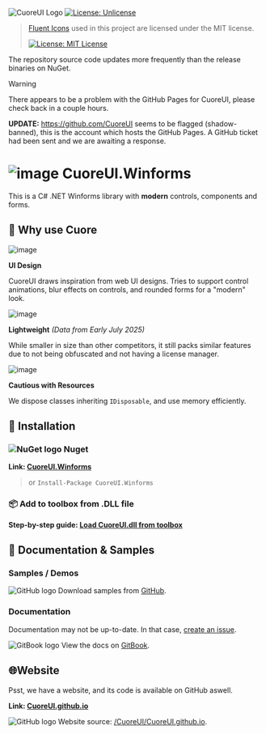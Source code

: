 ![CuoreUI Logo](https://i.imgur.com/pWwYDum.jpeg)
[![License: Unlicense](https://img.shields.io/badge/License-Unlicense-ff6a00)](https://unlicense.org/)

> [Fluent Icons](https://github.com/microsoft/fluentui-system-icons) used in this project are licensed under the MIT license.
> 
> [![License: MIT License](https://img.shields.io/badge/MIT-License-006aff)](https://mit-license.org/)

The repository source code updates more frequently than the release binaries on NuGet.

>[!WARNING]
> There appears to be a problem with the GitHub Pages for CuoreUI, please check back in a couple hours.
> 
> **UPDATE:**
> https://github.com/CuoreUI seems to be flagged (shadow-banned), this is the account which hosts the GitHub Pages.
> A GitHub ticket had been sent and we are awaiting a response.

# ![image](https://github.com/user-attachments/assets/15f11b1b-bc5e-429f-9a80-635304f0cbf0) CuoreUI.Winforms

This is a C# .NET Winforms library with **modern** controls, components and forms.

## 🗿 Why use Cuore
![image](https://i.imgur.com/VrbId38.png)

**UI Design**

CuoreUI draws inspiration from web UI designs. Tries to support control animations, blur effects on controls, and rounded forms for a "modern" look.

![image](https://i.imgur.com/7yeFZER.png)

**Lightweight**
*(Data from Early July 2025)*

While smaller in size than other competitors, it still packs similar features due to not being obfuscated and not having a license manager.

![image](https://i.imgur.com/9VbO6gK.png)

**Cautious with Resources**

We dispose classes inheriting `IDisposable`, and use memory efficiently.


## 🔧 Installation 
### ![NuGet logo](https://i.imgur.com/6aPyVAg.png) Nuget
**Link: [CuoreUI.Winforms](https://www.nuget.org/packages/CuoreUI.Winforms/)**
> or `Install-Package CuoreUI.Winforms`
### 📦 Add to toolbox from .DLL file
**Step-by-step guide: [Load CuoreUI.dll from toolbox](./.github/load-into-toolbox.md)**

## 📃 Documentation & Samples
### Samples / Demos

![GitHub logo](https://i.imgur.com/Yc7jLwG.png) Download samples from [GitHub](https://github.com/owtysm/CuoreUI-Samples/?tab=readme-ov-file#available-demos).

### Documentation

Documentation may not be up-to-date. In that case, [create an issue](https://github.com/owtysm/CuoreUI/issues/new/choose).

![GitBook logo](https://i.imgur.com/zUxXXU9.png) View the docs on [GitBook](https://itzkxhu.gitbook.io/cuoreui).

## 🌐Website
Psst, we have a website, and its code is available on GitHub aswell.

**Link: [CuoreUI.github.io](https://CuoreUI.github.io/)**

![GitHub logo](https://i.imgur.com/Yc7jLwG.png) Website source: [/CuoreUI/CuoreUI.github.io](https://github.com/CuoreUI/CuoreUI.github.io).

